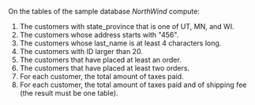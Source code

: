 On the tables of the sample database *NorthWind* compute:

1.  The customers with state_province that is one of UT, MN, and WI.
1.  The customers whose address starts with "456".
1.  The customers whose last_name is at least 4 characters long.
1.  The customers with ID larger than 20.
1.  The customers that have placed at least an order.
1.  The customers that have placed at least two orders.
1.  For each customer, the total amount of taxes paid.
1.  For each customer, the total amount of taxes paid and of shipping fee (the result must be one table).
